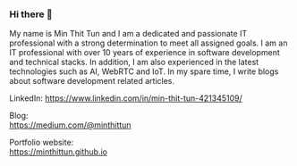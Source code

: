 ### Hi there 👋

My name is Min Thit Tun and I am a dedicated and passionate IT professional with a strong determination to meet all assigned goals. I am an IT professional with over 10 years of experience in software development and technical stacks. In addition, I am also experienced in the latest technologies such as AI, WebRTC and IoT. In my spare time, I write blogs about software development related articles. 

LinkedIn:
https://www.linkedin.com/in/min-thit-tun-421345109/

Blog: \
https://medium.com/@minthittun

Portfolio website: \
https://minthittun.github.io


<!--
**minthittun/minthittun** is a ✨ _special_ ✨ repository because its `README.md` (this file) appears on your GitHub profile.

Here are some ideas to get you started:

- 🔭 I’m currently working on ...
- 🌱 I’m currently learning ...
- 👯 I’m looking to collaborate on ...
- 🤔 I’m looking for help with ...
- 💬 Ask me about ...
- 📫 How to reach me: ...
- 😄 Pronouns: ...
- ⚡ Fun fact: ...
-->

